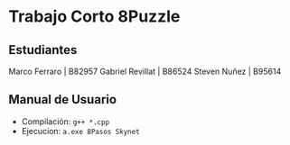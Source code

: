 
# Trabajo Corto 8Puzzle

## Estudiantes

Marco Ferraro | B82957
Gabriel Revillat | B86524
Steven Nuñez | B95614

## Manual de Usuario

* Compilación: `g++ *.cpp`
* Ejecucion: `a.exe 8Pasos Skynet`

